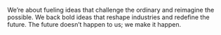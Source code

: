 We’re about fueling ideas that challenge the ordinary and reimagine the possible. We back bold ideas that reshape industries and redefine the future. The future doesn’t happen to us; we make it happen.
